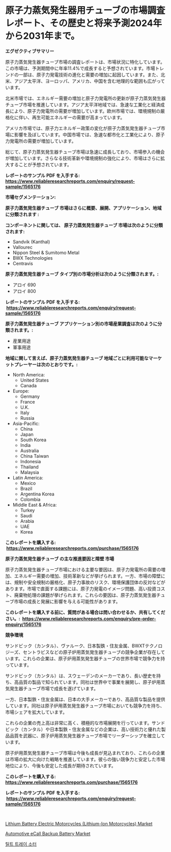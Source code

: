 <p><h1>原子力蒸気発生器用チューブの市場調査レポート、その歴史と将来予測2024年から2031年まで。</h1></p><p><strong>エグゼクティブサマリー</strong></p>
<p><p>原子力蒸気発生器チューブ市場の調査レポートは、市場状況に特化しています。この市場は、予測期間中に年率11.4%で成長すると予想されています。市場トレンドの一部は、原子力発電技術の進化と需要の増加に起因しています。また、北米、アジア太平洋、ヨーロッパ、アメリカ、中国を含む地理的な範囲も広がっています。</p><p>北米市場では、エネルギー需要の増加と原子力発電所の更新が原子力蒸気発生器チューブ市場を推進しています。アジア太平洋地域では、急速な工業化と経済成長により、原子力発電所の需要が増加しています。欧州市場では、環境規制の厳格化に伴い、再生可能エネルギーの需要が高まっています。</p><p>アメリカ市場では、原子力エネルギー政策の変化が原子力蒸気発生器チューブ市場に影響を及ぼしています。中国市場では、急速な都市化と工業化により、原子力発電所の需要が増加しています。</p><p>総じて、原子力蒸気発生器チューブ市場は急速に成長しており、市場参入の機会が増加しています。さらなる技術革新や環境規制の強化により、市場はさらに拡大することが予想されています。</p></p>
<p><strong>レポートのサンプル PDF を入手する: <a href="https://www.reliableresearchreports.com/enquiry/request-sample/1565176">https://www.reliableresearchreports.com/enquiry/request-sample/1565176</a></strong></p>
<p><strong>市場セグメンテーション:</strong></p>
<p><strong> 原子力蒸気発生器チューブ 市場はさらに概要、展開、アプリケーション、地域に分類されます :</strong></p>
<p><strong>コンポーネントに関しては、 原子力蒸気発生器チューブ 市場は次のように分類されます: &nbsp;</strong></p>
<p><ul><li>Sandvik (Kanthal)</li><li>Vallourec</li><li>Nippon Steel & Sumitomo Metal</li><li>BWX Technologies</li><li>Centravis</li></ul></p>
<p><strong> 原子力蒸気発生器チューブ タイプ別の市場分析は次のように分類されます。:</strong></p>
<p><ul><li>アロイ 690</li><li>アロイ 800</li></ul></p>
<p><strong>レポートのサンプル PDF を入手する: &nbsp;<a href="https://www.reliableresearchreports.com/enquiry/request-sample/1565176">https://www.reliableresearchreports.com/enquiry/request-sample/1565176</a></strong></p>
<p><strong> 原子力蒸気発生器チューブ アプリケーション別の市場産業調査は次のように分類されます。:</strong></p>
<p><ul><li>産業用途</li><li>軍事用途</li></ul></p>
<p><strong>地域に関して言えば、原子力蒸気発生器チューブ 地域ごとに利用可能なマーケットプレーヤーは次のとおりです。:</strong></p>
<p><ul>
    <li>
        North America:
        <ul>
            <li>United States</li>
            <li>Canada</li>
        </ul>
    </li>
    <li>
        Europe:
        <ul>
            <li>Germany</li>
            <li>France</li>
            <li>U.K.</li>
            <li>Italy</li>
            <li>Russia</li>
        </ul>
    </li>
    <li>
        Asia-Pacific:
        <ul>
            <li>China</li>
            <li>Japan</li>
            <li>South Korea</li>
            <li>India</li>
            <li>Australia</li>
            <li>China Taiwan</li>
            <li>Indonesia</li>
            <li>Thailand</li>
            <li>Malaysia</li>
        </ul>
    </li>
    <li>
        Latin America:
        <ul>
            <li>Mexico</li>
            <li>Brazil</li>
            <li>Argentina Korea</li>
            <li>Colombia</li>
        </ul>
    </li>
    <li>
        Middle East & Africa:
        <ul>
            <li>Turkey</li>
            <li>Saudi</li>
            <li>Arabia</li>
            <li>UAE</li>
            <li>Korea</li>
        </ul>
    </li>
    </ul></p>
<p><strong>このレポートを購入する: &nbsp;<a href="https://www.reliableresearchreports.com/purchase/1565176">https://www.reliableresearchreports.com/purchase/1565176</a></strong></p>
<p><strong>原子力蒸気発生器チューブ の主な推進要因と障壁 市場</strong></p>
<p><p>原子力蒸気発生器チューブ市場における主要な要因は、原子力発電所の需要の増加、エネルギー需要の増加、技術革新などが挙げられます。一方、市場の障壁には、規制や安全規制の厳格化、原子力事故のリスク、環境保護団体の反対などがあります。市場で直面する課題には、原子力発電のイメージ問題、高い投資コスト、廃棄物処理の課題が挙げられます。これらの要因は、原子力蒸気発生器チューブ市場の成長と発展に影響を与える可能性があります。</p></p>
<p><strong>このレポートを購入する前に、質問がある場合は問い合わせるか、共有してください。:&nbsp; <a href="https://www.reliableresearchreports.com/enquiry/pre-order-enquiry/1565176">https://www.reliableresearchreports.com/enquiry/pre-order-enquiry/1565176</a></strong></p>
<p><strong>競争環境</strong></p>
<p><p>サンドビック（カンタル）、ヴァルーク、日本製鉄・住友金属、BWXTテクノロジーズ、セントラビスなどの原子炉用蒸気発生器チューブの競争企業が存在しています。これらの企業は、原子炉用蒸気発生器チューブの世界市場で競争力を持っています。</p><p>サンドビック（カンタル）は、スウェーデンのメーカーであり、長い歴史を持ち、高品質の製品で知られています。同社は世界中で事業を展開し、原子炉用蒸気発生器チューブ市場で成長を遂げています。</p><p>一方、日本製鉄・住友金属は、日本の大手メーカーであり、高品質な製品を提供しています。同社は原子炉用蒸気発生器チューブ市場においても競争力を持ち、市場シェアを拡大しています。</p><p>これらの企業の売上高は非常に高く、積極的な市場展開を行っています。サンドビック（カンタル）や日本製鉄・住友金属などの企業は、高い技術力と優れた製品品質を武器に、原子炉用蒸気発生器チューブ市場でリーダーシップを確立しています。</p><p>原子炉用蒸気発生器チューブ市場は今後も成長が見込まれており、これらの企業は市場の拡大に向けた戦略を推進しています。彼らの強い競争力と安定した市場地位により、今後も安定した成長が期待されています。</p></p>
<p><strong>このレポートを購入する: &nbsp; <a href="https://www.reliableresearchreports.com/purchase/1565176">https://www.reliableresearchreports.com/purchase/1565176</a></strong></p>
<p><strong>レポートのサンプル PDF を入手する: &nbsp;<a href="https://www.reliableresearchreports.com/enquiry/request-sample/1565176">https://www.reliableresearchreports.com/enquiry/request-sample/1565176</a></strong><strong></strong></p>
<p>&nbsp;</p>
<p><p><a href="https://butternut-bug-553.notion.site/Lithium-Battery-Electric-Motorcycles-Lithium-Ion-Motorcycles-Market-Analysis-Examines-its-Scope-on-de28dd2bc1254ba8903d0ddd1ffaba62">Lithium Battery Electric Motorcycles (Lithium-Ion Motorcycles) Market</a></p><p><a href="https://mire-aunt-385.notion.site/Automotive-eCall-Backup-Battery-Market-Research-Report-Provides-thorough-Industry-Overview-which-of-45fda5a9b2324ad5ba53587d91cae9ff">Automotive eCall Backup Battery Market</a></p><p><a href="https://github.com/lkwggful07722/Market-Research-Report-List-1/blob/main/86015192009.md">틸트 트레이 소터</a></p></p>